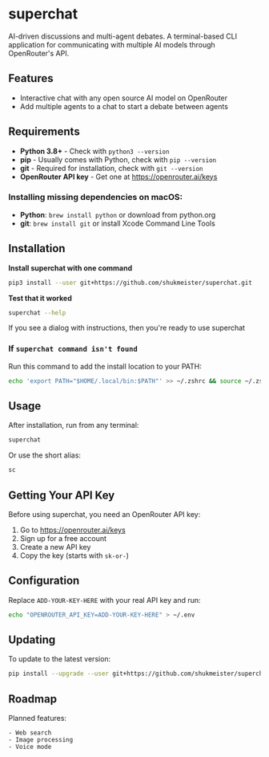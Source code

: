 # superchat

AI-driven discussions and multi-agent debates. A terminal-based CLI application for communicating with multiple AI models through OpenRouter's API.

## Features

- Interactive chat with any open source AI model on OpenRouter
- Add multiple agents to a chat to start a debate between agents

## Requirements

- **Python 3.8+** - Check with `python3 --version`
- **pip** - Usually comes with Python, check with `pip --version`
- **git** - Required for installation, check with `git --version`
- **OpenRouter API key** - Get one at https://openrouter.ai/keys

### Installing missing dependencies on macOS:
- **Python**: `brew install python` or download from python.org
- **git**: `brew install git` or install Xcode Command Line Tools

## Installation

**Install superchat with one command**

```bash
pip3 install --user git+https://github.com/shukmeister/superchat.git
```

**Test that it worked**

```bash
superchat --help
```

If you see a dialog with instructions, then you're ready to use superchat

### If `superchat command isn't found`

Run this command to add the install location to your PATH:

```bash
echo 'export PATH="$HOME/.local/bin:$PATH"' >> ~/.zshrc && source ~/.zshrc
```

## Usage

After installation, run from any terminal:

```bash
superchat
```

Or use the short alias:

```bash
sc
```

## Getting Your API Key

Before using superchat, you need an OpenRouter API key:

1. Go to https://openrouter.ai/keys
2. Sign up for a free account
3. Create a new API key
4. Copy the key (starts with `sk-or-`)

## Configuration

Replace `ADD-YOUR-KEY-HERE` with your real API key and run:

```bash
echo "OPENROUTER_API_KEY=ADD-YOUR-KEY-HERE" > ~/.env
```

## Updating

To update to the latest version:

```bash
pip install --upgrade --user git+https://github.com/shukmeister/superchat.git
```

## Roadmap

Planned features:

```
- Web search
- Image processing
- Voice mode
```
